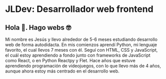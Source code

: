 # JLDev: Desarrollador web frontend 
## Hola 👋. Hago webs 🤓

Mi nombre es Jesús y llevo alrededor de 5-6 meses estudiando desarrollo web de forma autodidacta.
En mis comienzos aprendí Python, mi lenguaje favorito, el cual llevos 7 meses con él. Seguí con HTML, CSS y JavaScript,
el cuál estoy aprendiendo a fondo junto con frameworks de JavaScript como React, o en Python Reactpy y Flet. Hace años que estuve aprendiendo programación de videojuegos, con lo que llevo más de 4 años, aunque ahora estoy más centrado en el desarrollo web.
